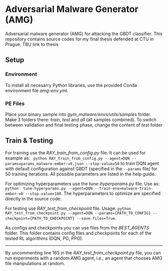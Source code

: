 # Adversarial Malware Generator (AMG)
Adversarial malware generator (AMG) for attacking the GBDT classifier. This repository contains source codes for my final thesis defended at CTU in Prague. TBU link to thesis


## Setup
### Environment
To install all necesarry Python libraries, use the provided Conda environment file *amg-env.yml*.
### PE Files
Place your binary sample into *gym_malware/envs/utils/samples* folder. Make 3 folders there: *train*, *test* and *all* (all samples combined). To switch between validation and final testing phase, change the content of *test* folder

## Train & Testing
For training use the *RAY_train_from_config.py* file. It can be used for example as: ` python RAY_train_from_config.py --agent=DQN --params=params_malware-ember-v0.json --stop-value=50` to train DQN agent with default configuration against GBDT (specified in the `--params` file) for 50 training iterations. All possible parameters are listed in the help guide.

For optimizing hyperparameters use the *tune-hyperparams.py* file. Use as: `python  tune-hyperparams.py --agent=DQN --train-env=malware-train-ember-v0 --stop-value=100`. The hyperparameters to optimize are specified directly in the source code.

For testing use *RAY_test_from_checkpoint* file. Usage: `python RAY_test_from_checkpoint.py --agent=DQN --params={PATH_TO_CONFIG} --checkpoint={PATH_TO_CHECKPOINT} --save-files=True`. 

As configs and checkpoints you can use files from the *BEST_AGENTS* folder. This folder contains config files and checkpoints for each of the tested RL algorithms (DQN, PG, PPO).

---
By uncommenting line 165 in the *RAY_test_from_checkpoint.py* file, you can run experiments with a random AMG agent, i.e., an agent that chooses AMG file manipulations at random.


